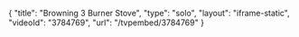 {
    "title": "Browning 3 Burner Stove",
    "type": "solo",
    "layout": "iframe-static",
    "videoId": "3784769",
    "url": "\/tvpembed\/3784769"
}